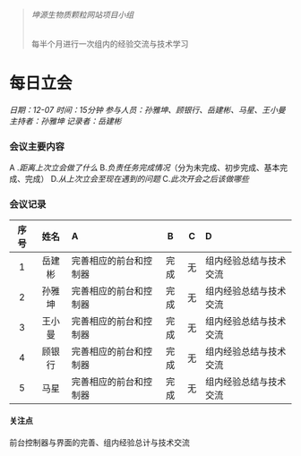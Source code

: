 > ###### 坤源生物质颗粒网站项目小组
> 每半个月进行一次组内的经验交流与技术学习

# 每日立会 

*日期：12-07*
*时间：15分钟*
*参与人员：孙雅坤、顾银行、岳建彬、马星、王小曼*
*主持者：孙雅坤*
*记录者：岳建彬*

### 会议主要内容
 &#65; .*距离上次立会做了什么*
 &#66;.*负责任务完成情况*（分为未完成、初步完成、基本完成、完成）
 &#68;.*从上次立会至现在遇到的问题*
 &#67;.*此次开会之后该做哪些*


### 会议记录
|  序号 |姓名   |A|B|C|D|
|:------------:|:------------:|:------------|:------------:|:------------:|:------------|
| 1 | 岳建彬|完善相应的前台和控制器|完成|无|组内经验总结与技术交流|
| 2  |  孙雅坤| 完善相应的前台和控制器|完成|无|组内经验总结与技术交流|
|3|王小曼|完善相应的前台和控制器|完成|无|组内经验总结与技术交流|
|4|顾银行|完善相应的前台和控制器|完成|无|组内经验总结与技术交流|
|5|马星|完善相应的前台和控制器|完成|无|组内经验总结与技术交流|

#### 关注点

前台控制器与界面的完善、组内经验总计与技术交流





